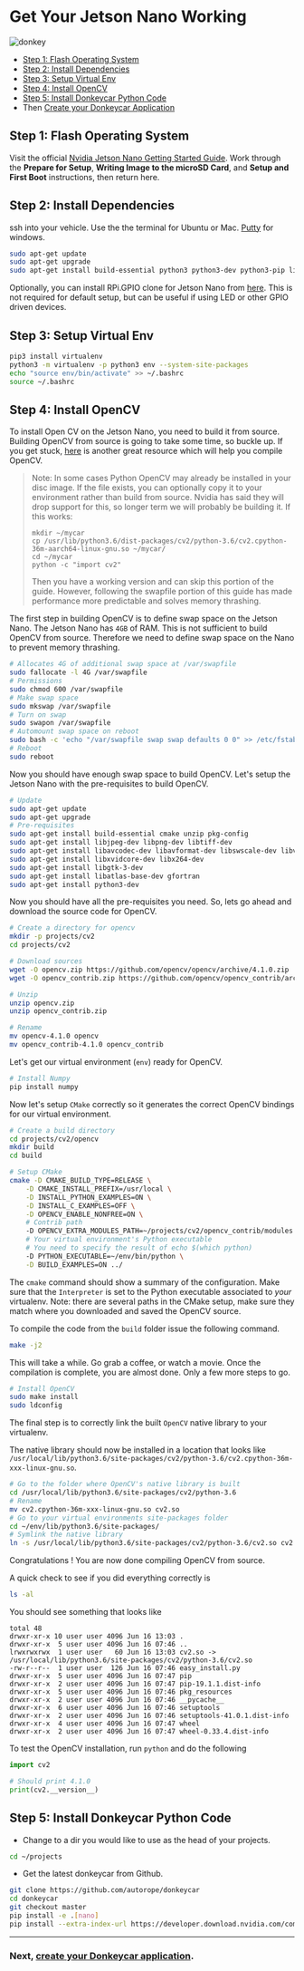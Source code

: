 # Get Your Jetson Nano Working

![donkey](/assets/logos/nvidia_logo.png)

* [Step 1: Flash Operating System](#step-1-flash-operating-system)
* [Step 2: Install Dependencies](#step-2-install-dependencies)
* [Step 3: Setup Virtual Env](#step-3-setup-virtual-env)
* [Step 4: Install OpenCV](#step-4-install-opencv)
* [Step 5: Install Donkeycar Python Code](#step-5-install-donkeycar-python-code)
* Then [Create your Donkeycar Application](/guide/create_application/)

## Step 1: Flash Operating System

Visit the official [Nvidia Jetson Nano Getting Started Guide](https://developer.nvidia.com/embedded/learn/get-started-jetson-nano-devkit#prepare). Work through the __Prepare for Setup__, __Writing Image to the microSD Card__, and __Setup and First Boot__ instructions, then return here.

## Step 2: Install Dependencies

ssh into your vehicle. Use the the terminal for Ubuntu or Mac. [Putty](https://www.chiark.greenend.org.uk/~sgtatham/putty/latest.html) for windows.

```bash
sudo apt-get update
sudo apt-get upgrade
sudo apt-get install build-essential python3 python3-dev python3-pip libhdf5-serial-dev hdf5-tools nano ntp
```

Optionally, you can install RPi.GPIO clone for Jetson Nano from [here](https://github.com/NVIDIA/jetson-gpio). This is not required for default setup, but can be useful if using LED or other GPIO driven devices.

##  Step 3: Setup Virtual Env

```bash
pip3 install virtualenv
python3 -m virtualenv -p python3 env --system-site-packages
echo "source env/bin/activate" >> ~/.bashrc
source ~/.bashrc
```

## Step 4: Install OpenCV

To install Open CV on the Jetson Nano, you need to build it from source. Building OpenCV from source is going to take some time, so buckle up. If you get stuck, [here](https://www.pyimagesearch.com/2018/08/15/how-to-install-opencv-4-on-ubuntu/) is another great resource which will help you compile OpenCV. 

> Note: In some cases Python OpenCV may already be installed in your disc image. If the file exists, you can optionally copy it to your environment rather than build from source. Nvidia has said they will drop support for this, so longer term we will probably be building it. If this works:
> 
> ```
> mkdir ~/mycar
> cp /usr/lib/python3.6/dist-packages/cv2/python-3.6/cv2.cpython-36m-aarch64-linux-gnu.so ~/mycar/
> cd ~/mycar
> python -c "import cv2"
> ```
>
> Then you have a working version and can skip this portion of the guide.
> However, following the swapfile portion of this guide has made performance more predictable and solves memory thrashing.

The first step in building OpenCV is to define swap space on the Jetson Nano. The Jetson Nano has `4GB` of RAM. This is not sufficient to build OpenCV from source. Therefore we need to define swap space on the Nano to prevent memory thrashing.

```bash
# Allocates 4G of additional swap space at /var/swapfile
sudo fallocate -l 4G /var/swapfile
# Permissions
sudo chmod 600 /var/swapfile
# Make swap space
sudo mkswap /var/swapfile
# Turn on swap
sudo swapon /var/swapfile
# Automount swap space on reboot
sudo bash -c 'echo "/var/swapfile swap swap defaults 0 0" >> /etc/fstab'
# Reboot
sudo reboot
```

Now you should have enough swap space to build OpenCV. Let's setup the Jetson Nano with the pre-requisites to build OpenCV.

```bash
# Update
sudo apt-get update
sudo apt-get upgrade
# Pre-requisites
sudo apt-get install build-essential cmake unzip pkg-config
sudo apt-get install libjpeg-dev libpng-dev libtiff-dev
sudo apt-get install libavcodec-dev libavformat-dev libswscale-dev libv4l-dev
sudo apt-get install libxvidcore-dev libx264-dev
sudo apt-get install libgtk-3-dev
sudo apt-get install libatlas-base-dev gfortran
sudo apt-get install python3-dev
```

Now you should have all the pre-requisites you need.  So, lets go ahead and download the source code for OpenCV.

```bash
# Create a directory for opencv
mkdir -p projects/cv2
cd projects/cv2

# Download sources
wget -O opencv.zip https://github.com/opencv/opencv/archive/4.1.0.zip
wget -O opencv_contrib.zip https://github.com/opencv/opencv_contrib/archive/4.1.0.zip

# Unzip
unzip opencv.zip
unzip opencv_contrib.zip

# Rename
mv opencv-4.1.0 opencv
mv opencv_contrib-4.1.0 opencv_contrib
```

Let's get our virtual environment (`env`) ready for OpenCV.

```bash
# Install Numpy
pip install numpy
```

Now let's setup `CMake` correctly so it generates the correct OpenCV bindings for our virtual environment.

```bash
# Create a build directory
cd projects/cv2/opencv
mkdir build
cd build

# Setup CMake
cmake -D CMAKE_BUILD_TYPE=RELEASE \
	-D CMAKE_INSTALL_PREFIX=/usr/local \
	-D INSTALL_PYTHON_EXAMPLES=ON \
	-D INSTALL_C_EXAMPLES=OFF \
	-D OPENCV_ENABLE_NONFREE=ON \
	# Contrib path
	-D OPENCV_EXTRA_MODULES_PATH=~/projects/cv2/opencv_contrib/modules \
	# Your virtual environment's Python executable
	# You need to specify the result of echo $(which python)
	-D PYTHON_EXECUTABLE=~/env/bin/python \
	-D BUILD_EXAMPLES=ON ../
```

The `cmake` command should show a summary of the configuration. Make sure that the `Interpreter` is set to the Python executable associated to *your* virtualenv.  Note: there are several paths in the CMake setup, make sure they match where you downloaded and saved the OpenCV source.

To compile the code from the `build` folder issue the following command. 

```bash
make -j2
```

This will take a while. Go grab a coffee, or watch a movie.
Once the compilation is complete, you are almost done. Only a few more steps to go.

```bash
# Install OpenCV
sudo make install
sudo ldconfig
```

The final step is to correctly link the built `OpenCV` native library to your virtualenv.

The native library should now be installed in a location that looks like `/usr/local/lib/python3.6/site-packages/cv2/python-3.6/cv2.cpython-36m-xxx-linux-gnu.so`. 

```bash
# Go to the folder where OpenCV's native library is built
cd /usr/local/lib/python3.6/site-packages/cv2/python-3.6
# Rename
mv cv2.cpython-36m-xxx-linux-gnu.so cv2.so
# Go to your virtual environments site-packages folder
cd ~/env/lib/python3.6/site-packages/
# Symlink the native library
ln -s /usr/local/lib/python3.6/site-packages/cv2/python-3.6/cv2.so cv2.so
```

Congratulations ! You are now done compiling OpenCV from source.

A quick check to see if you did everything correctly is

```bash
ls -al
```

You should see something that looks like

```text
total 48
drwxr-xr-x 10 user user 4096 Jun 16 13:03 .
drwxr-xr-x  5 user user 4096 Jun 16 07:46 ..
lrwxrwxrwx  1 user user   60 Jun 16 13:03 cv2.so -> /usr/local/lib/python3.6/site-packages/cv2/python-3.6/cv2.so
-rw-r--r--  1 user user  126 Jun 16 07:46 easy_install.py
drwxr-xr-x  5 user user 4096 Jun 16 07:47 pip
drwxr-xr-x  2 user user 4096 Jun 16 07:47 pip-19.1.1.dist-info
drwxr-xr-x  5 user user 4096 Jun 16 07:46 pkg_resources
drwxr-xr-x  2 user user 4096 Jun 16 07:46 __pycache__
drwxr-xr-x  6 user user 4096 Jun 16 07:46 setuptools
drwxr-xr-x  2 user user 4096 Jun 16 07:46 setuptools-41.0.1.dist-info
drwxr-xr-x  4 user user 4096 Jun 16 07:47 wheel
drwxr-xr-x  2 user user 4096 Jun 16 07:47 wheel-0.33.4.dist-info
```

To test the OpenCV installation, run `python` and do the following

```python
import cv2

# Should print 4.1.0
print(cv2.__version__)
```

##  Step 5: Install Donkeycar Python Code

* Change to a dir you would like to use as the head of your projects.

```bash
cd ~/projects
```

* Get the latest donkeycar from Github.

```bash
git clone https://github.com/autorope/donkeycar
cd donkeycar
git checkout master
pip install -e .[nano]
pip install --extra-index-url https://developer.download.nvidia.com/compute/redist/jp/v42 tensorflow-gpu==1.13.1+nv19.3
```

----

### Next, [create your Donkeycar application](/guide/create_application/).
